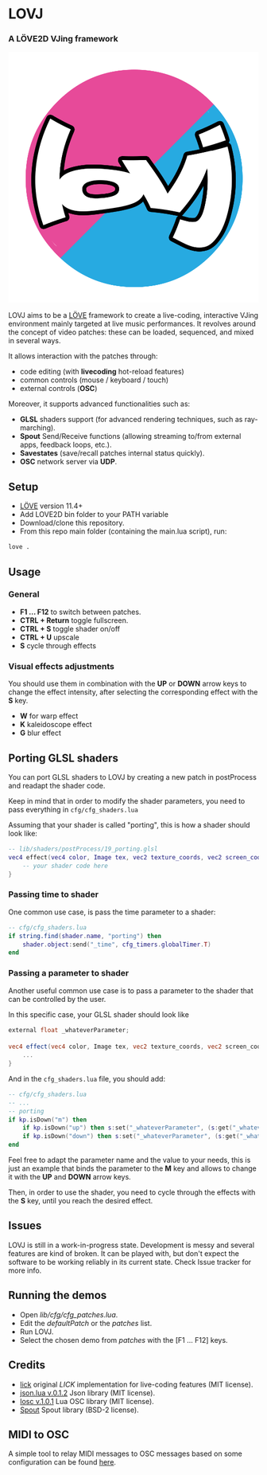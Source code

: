 # LOVJ
### A LÖVE2D VJing framework 

![LOVJ logo](https://raw.githubusercontent.com/merumerutho/LOVJ/main/doc/img/logo.png)

LOVJ aims to be a [LÖVE](https://love2d.org/) framework to create a live-coding, interactive VJing environment mainly targeted at live music performances.
It revolves around the concept of video patches: these can be loaded, sequenced, and mixed in several ways.

It allows interaction with the patches through:
- code editing (with **livecoding** hot-reload features)
- common controls (mouse / keyboard / touch)
- external controls (**OSC**)

Moreover, it supports advanced functionalities such as:
- **GLSL** shaders support (for advanced rendering techniques, such as ray-marching).
- **Spout** Send/Receive functions (allowing streaming to/from external apps, feedback loops, etc.).
- **Savestates** (save/recall patches internal status quickly).
- **OSC** network server via **UDP**.


## Setup
- [LÖVE](https://love2d.org/) version 11.4+
- Add LOVE2D bin folder to your PATH variable
- Download/clone this repository.
- From this repo main folder (containing the main.lua script), run:
```sh
love .
```

## Usage
### General
- **F1 ... F12** to switch between patches.
- **CTRL + Return** toggle fullscreen.
- **CTRL + S** toggle shader on/off
- **CTRL + U** upscale
- **S** cycle through effects

### Visual effects adjustments
You should use them in combination with the **UP** or **DOWN** arrow keys to change the effect intensity, after selecting the corresponding effect with the **S** key.

- **W** for warp effect
- **K** kaleidoscope effect
- **G** blur effect

## Porting GLSL shaders
You can port GLSL shaders to LOVJ by creating a new patch in postProcess and readapt the shader code.

Keep in mind that in order to modify the shader parameters, you need to pass everything in `cfg/cfg_shaders.lua`

Assuming that your shader is called "porting", this is how a shader should look like:
```lua
-- lib/shaders/postProcess/19_porting.glsl
vec4 effect(vec4 color, Image tex, vec2 texture_coords, vec2 screen_coords) {
    -- your shader code here
}
```

### Passing time to shader
One common use case, is pass the time parameter to a shader:
```lua
-- cfg/cfg_shaders.lua
if string.find(shader.name, "porting") then
    shader.object:send("_time", cfg_timers.globalTimer.T)
end
```

### Passing a parameter to shader
Another useful common use case is to pass a parameter to the shader that can be controlled by the user.

In this specific case, your GLSL shader should look like
```glsl
external float _whateverParameter;

vec4 effect(vec4 color, Image tex, vec2 texture_coords, vec2 screen_coords) {
    ...
}
```

And in the `cfg_shaders.lua` file, you should add:
```lua
-- cfg/cfg_shaders.lua
-- ...
-- porting
if kp.isDown("m") then
    if kp.isDown("up") then s:set("_whateverParameter", (s:get("_whateverParameter") + 0.1)) end
    if kp.isDown("down") then s:set("_whateverParameter", (s:get("_whateverParameter") - 0.1)) end
end
```

Feel free to adapt the parameter name and the value to your needs, this is just an example that binds the parameter to the **M** key and allows to change it with the **UP** and **DOWN** arrow keys.

Then, in order to use the shader, you need to cycle through the effects with the **S** key, until you reach the desired effect.

## Issues
LOVJ is still in a work-in-progress state. Development is messy and several features are kind of broken. 
It can be played with, but don't expect the software to be working reliably in its current state. Check Issue tracker for more info.

## Running the demos
- Open _lib/cfg/cfg_patches.lua_.
- Edit the _defaultPatch_ or the _patches_ list.
- Run LOVJ.
- Select the chosen demo from _patches_ with the [F1 ... F12] keys.


## Credits
- [lick](https://github.com/usysrc/lick) original *LICK* implementation for live-coding features (MIT license).
- [json.lua v.0.1.2](https://github.com/rxi/json.lua) Json library (MIT license).
- [losc v.1.0.1](https://github.com/davidgranstrom/losc) Lua OSC library (MIT license).
- [Spout](https://spout.zeal.co/) Spout library (BSD-2 license).


## MIDI to OSC
A simple tool to relay MIDI messages to OSC messages based on some configuration can be found [here](https://github.com/merumerutho/MIDI2OSC).
